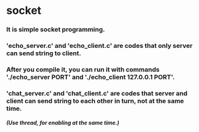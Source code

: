 # socket

### It is simple socket programming. 

### 'echo_server.c' and 'echo_client.c' are codes that only server can send string to client.
### After you compile it, you can run it with commands './echo_server PORT' and './echo_client 127.0.0.1 PORT'.

### 'chat_server.c' and 'chat_client.c' are codes that server and client can send string to each other in turn, not at the same time.
##### (Use thread, for enabling at the same time.)
